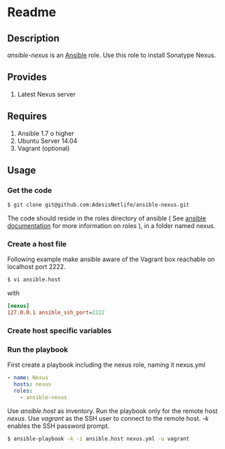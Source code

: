# Readme

## Description

*ansible-nexus* is an [Ansible](http://ansible.com) role.
Use this role to install Sonatype Nexus.

## Provides

1. Latest Nexus server

## Requires

1. Ansible 1.7 o higher
2. Ubuntu Server 14.04
3. Vagrant (optional)

## Usage

### Get the code

```bash
$ git clone git@github.com:AdesisNetlife/ansible-nexus.git
```

The code should reside in the roles directory of ansible ( See [ansible documentation](http://docs.ansible.com/playbooks.html#roles) for more information on roles ), in a folder named nexus.

### Create a host file

Following example make ansible aware of the Vagrant box reachable on localhost port 2222.

```bash
$ vi ansible.host
```

with

```ini
[nexus]
127.0.0.1 ansible_ssh_port=2222
```

### Create host specific variables

### Run the playbook

First create a playbook including the nexus role, naming it nexus.yml

```yml
- name: Nexus
  hosts: nexus
  roles:
    - ansible-nexus
```

Use *ansible.host* as inventory. Run the playbook only for the remote host *nexus*. Use *vagrant* as the SSH user to connect to the remote host. *-k* enables the SSH password prompt.

```bash
$ ansible-playbook -k -i ansible.host nexus.yml -u vagrant
```